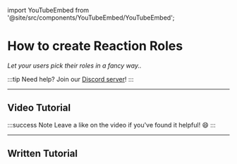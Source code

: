import YouTubeEmbed from '@site/src/components/YouTubeEmbed/YouTubeEmbed';

# How to create Reaction Roles
*Let your users pick their roles in a fancy way..*

:::tip
Need help? Join our [Discord server](https://dsc.gg/inventutor)!
:::

***

## Video Tutorial

<YouTubeEmbed videoId="NPuXVR0jHls" title="YouTube Video" />

:::success Note
Leave a like on the video if you've found it helpful! 😄
:::

***

## Written Tutorial


